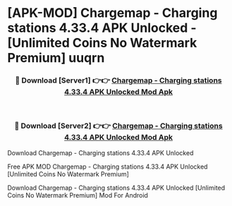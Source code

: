 # [APK-MOD] Chargemap - Charging stations 4.33.4 APK Unlocked - [Unlimited Coins No Watermark Premium] uuqrn



<div align="center">
<h3>🔴 Download [Server1] 👉👉 <a href="https://momento.my/?title=Chargemap_-_Charging_stations_4.33.4_APK_Unlocked">Chargemap - Charging stations 4.33.4 APK Unlocked Mod Apk</a></h3><br>

<h3>🔴 Download [Server2] 👉👉 <a href="https://momento.my/?title=Chargemap_-_Charging_stations_4.33.4_APK_Unlocked">Chargemap - Charging stations 4.33.4 APK Unlocked Mod Apk</a></h3>
</div>



Download Chargemap - Charging stations 4.33.4 APK Unlocked 

Free APK MOD Chargemap - Charging stations 4.33.4 APK Unlocked [Unlimited Coins No Watermark Premium]

Download Chargemap - Charging stations 4.33.4 APK Unlocked [Unlimited Coins No Watermark Premium] Mod For Android
